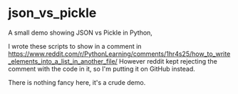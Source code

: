 # json_vs_pickle
A small demo showing JSON vs Pickle in Python,

I wrote these scripts to show in a comment in https://www.reddit.com/r/PythonLearning/comments/1hr4s25/how_to_write_elements_into_a_list_in_another_file/
However reddit kept rejecting the comment with the code in it, so I'm putting it on GitHub instead.

There is nothing fancy here, it's a crude demo.
